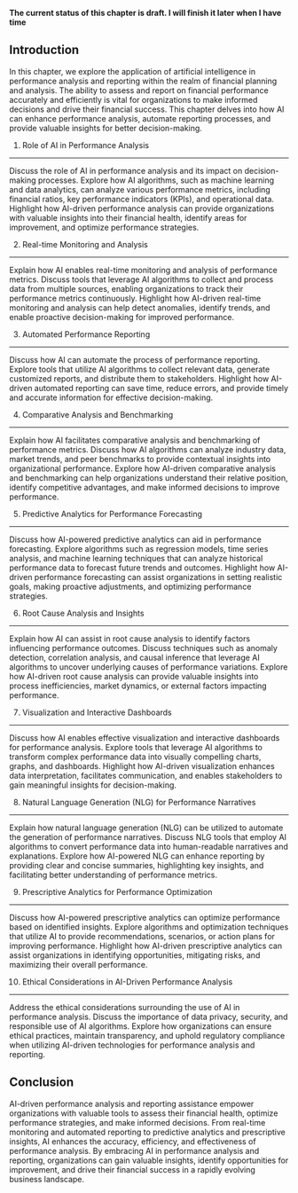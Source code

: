 **The current status of this chapter is draft. I will finish it later when I have time**

Introduction
------------

In this chapter, we explore the application of artificial intelligence in performance analysis and reporting within the realm of financial planning and analysis. The ability to assess and report on financial performance accurately and efficiently is vital for organizations to make informed decisions and drive their financial success. This chapter delves into how AI can enhance performance analysis, automate reporting processes, and provide valuable insights for better decision-making.

1. Role of AI in Performance Analysis
-------------------------------------

Discuss the role of AI in performance analysis and its impact on decision-making processes. Explore how AI algorithms, such as machine learning and data analytics, can analyze various performance metrics, including financial ratios, key performance indicators (KPIs), and operational data. Highlight how AI-driven performance analysis can provide organizations with valuable insights into their financial health, identify areas for improvement, and optimize performance strategies.

2. Real-time Monitoring and Analysis
------------------------------------

Explain how AI enables real-time monitoring and analysis of performance metrics. Discuss tools that leverage AI algorithms to collect and process data from multiple sources, enabling organizations to track their performance metrics continuously. Highlight how AI-driven real-time monitoring and analysis can help detect anomalies, identify trends, and enable proactive decision-making for improved performance.

3. Automated Performance Reporting
----------------------------------

Discuss how AI can automate the process of performance reporting. Explore tools that utilize AI algorithms to collect relevant data, generate customized reports, and distribute them to stakeholders. Highlight how AI-driven automated reporting can save time, reduce errors, and provide timely and accurate information for effective decision-making.

4. Comparative Analysis and Benchmarking
----------------------------------------

Explain how AI facilitates comparative analysis and benchmarking of performance metrics. Discuss how AI algorithms can analyze industry data, market trends, and peer benchmarks to provide contextual insights into organizational performance. Explore how AI-driven comparative analysis and benchmarking can help organizations understand their relative position, identify competitive advantages, and make informed decisions to improve performance.

5. Predictive Analytics for Performance Forecasting
---------------------------------------------------

Discuss how AI-powered predictive analytics can aid in performance forecasting. Explore algorithms such as regression models, time series analysis, and machine learning techniques that can analyze historical performance data to forecast future trends and outcomes. Highlight how AI-driven performance forecasting can assist organizations in setting realistic goals, making proactive adjustments, and optimizing performance strategies.

6. Root Cause Analysis and Insights
-----------------------------------

Explain how AI can assist in root cause analysis to identify factors influencing performance outcomes. Discuss techniques such as anomaly detection, correlation analysis, and causal inference that leverage AI algorithms to uncover underlying causes of performance variations. Explore how AI-driven root cause analysis can provide valuable insights into process inefficiencies, market dynamics, or external factors impacting performance.

7. Visualization and Interactive Dashboards
-------------------------------------------

Discuss how AI enables effective visualization and interactive dashboards for performance analysis. Explore tools that leverage AI algorithms to transform complex performance data into visually compelling charts, graphs, and dashboards. Highlight how AI-driven visualization enhances data interpretation, facilitates communication, and enables stakeholders to gain meaningful insights for decision-making.

8. Natural Language Generation (NLG) for Performance Narratives
---------------------------------------------------------------

Explain how natural language generation (NLG) can be utilized to automate the generation of performance narratives. Discuss NLG tools that employ AI algorithms to convert performance data into human-readable narratives and explanations. Explore how AI-powered NLG can enhance reporting by providing clear and concise summaries, highlighting key insights, and facilitating better understanding of performance metrics.

9. Prescriptive Analytics for Performance Optimization
------------------------------------------------------

Discuss how AI-powered prescriptive analytics can optimize performance based on identified insights. Explore algorithms and optimization techniques that utilize AI to provide recommendations, scenarios, or action plans for improving performance. Highlight how AI-driven prescriptive analytics can assist organizations in identifying opportunities, mitigating risks, and maximizing their overall performance.

10. Ethical Considerations in AI-Driven Performance Analysis
------------------------------------------------------------

Address the ethical considerations surrounding the use of AI in performance analysis. Discuss the importance of data privacy, security, and responsible use of AI algorithms. Explore how organizations can ensure ethical practices, maintain transparency, and uphold regulatory compliance when utilizing AI-driven technologies for performance analysis and reporting.

Conclusion
----------

AI-driven performance analysis and reporting assistance empower organizations with valuable tools to assess their financial health, optimize performance strategies, and make informed decisions. From real-time monitoring and automated reporting to predictive analytics and prescriptive insights, AI enhances the accuracy, efficiency, and effectiveness of performance analysis. By embracing AI in performance analysis and reporting, organizations can gain valuable insights, identify opportunities for improvement, and drive their financial success in a rapidly evolving business landscape.
